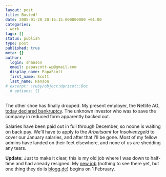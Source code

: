 ```yaml
---
layout: post
title: Busted!
date: 2005-01-20 20:16:15.000000000 +01:00
categories:
- work
tags: []
status: publish
type: post
published: true
meta: {}
author:
  login: shanson
  email: papascott-wp@gmail.com
  display_name: PapaScott
  first_name: Scott
  last_name: Hanson
# excerpt: !ruby/object:Hpricot::Doc
  # options: {}
---
```

<p>The other shoe has finally dropped. My present employer, the Netlife AG, <a title="heise online - Netlife AG stellt Antrag auf Insolvenzverfahren" href="http://www.heise.de/newsticker/meldung/55369">today declared bankruptcy</a>. The unknown investor who was to save the company in reduced form apparently backed out. </p>
<p>Salaries have been paid out in full through December, so noone is waiting on back pay. We'll have to apply to the <em>Arbeitsamt</em> for <em>Insolvenzgeld</em> to cover our January salaries, and after that I'll be gone. Most of my fellow admins have landed on their feet elsewhere, and none of us are shedding any tears.</p>
<p><strong>Update:</strong> Just to make it clear, this is my old job where I was down to half-time and had already resigned. My <a href="http://www.nu2m.de/">new job</a> (nothing to see there yet, but one thing they do is <a href="http://www.blogg.de/">blogg.de</a>) begins on 1 February.</p>
